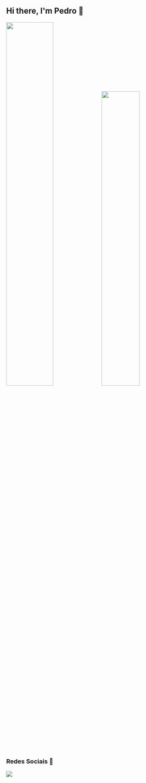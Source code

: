 ## Hi there, I'm Pedro 👋

<div>
  <img width="50%" src="https://github-readme-stats.vercel.app/api?username=sammsouzaa&show_icons=true&theme=github_dark&hide_border=true"/> 
  <img width="45%" src="https://github-readme-stats.vercel.app/api/top-langs/?username=sammsouzaa&layout=compact&theme=github_dark&hide_border=true"/>
  <br>
</div>

### Redes Sociais 📱
<div>
  <a href="https://instagram.com/pedro_bolfe" target="_blank"><img src="https://img.shields.io/badge/-Instagram-20232A?style=for-the-badge&logo=instagram&logoColor=white" target="_blank"></a> 
</div>

<!--
**sammsouzaa/sammsouzaa** is a ✨ _special_ ✨ repository because its `README.md` (this file) appears on your GitHub profile.

Here are some ideas to get you started:

- 🔭 I’m currently working on ...
- 🌱 I’m currently learning ...
- 👯 I’m looking to collaborate on ...
- 🤔 I’m looking for help with ...
- 💬 Ask me about ...
- 📫 How to reach me: ...
- 😄 Pronouns: ...
- ⚡ Fun fact: ...
-->
